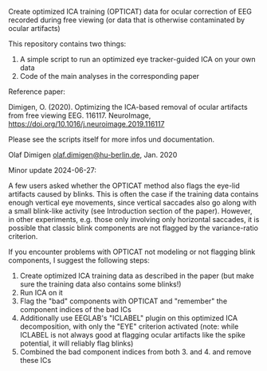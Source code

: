 Create optimized ICA training (OPTICAT) data for ocular correction of EEG recorded during free viewing (or data that is otherwise contaminated by ocular artifacts)

This repository contains two things:

1. A simple script to run an optimized eye tracker-guided ICA on your own data
2. Code of the main analyses in the corresponding paper

Reference paper: 

Dimigen, O. (2020). Optimizing the ICA-based removal of ocular artifacts
from free viewing EEG. 116117. NeuroImage, https://doi.org/10.1016/j.neuroimage.2019.116117 


Please see the scripts itself for more infos und documentation.

Olaf Dimigen
olaf.dimigen@hu-berlin.de, Jan. 2020


Minor update 2024-06-27:

A few users asked whether the OPTICAT method also flags the eye-lid artifacts caused by blinks. This is often the case if the training data contains enough vertical eye movements,
since vertical saccades also go along with a small blink-like activity (see Introduction section of the paper). However, in other experiments, e.g. those only involving 
only horizontal saccades, it is possible that classic blink components are not flagged by the variance-ratio criterion. 

If you encounter problems with OPTICAT not modeling or not flagging blink components, I suggest the following steps:

1. Create optimized ICA training data as described in the paper (but make sure the training data also contains some blinks!)
2. Run ICA on it
3. Flag the "bad" components with OPTICAT and "remember" the component indices of the bad ICs
4. Additionally use EEGLAB's "ICLABEL" plugin on this optimized ICA decomposition, with only the "EYE" criterion activated
(note: while ICLABEL is not always good at flagging ocular artifacts like the spike potential, it will reliably flag blinks)
5. Combined the bad component indices from both 3. and 4. and remove these ICs

